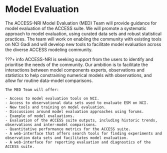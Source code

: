 # Model Evaluation

The ACCESS-NRI Model Evaluation (MED) Team will provide guidance for model evaluation of the ACCESS suite.
We will promote a systematic approach to model evaluation, using curated data sets and robust statistical practices.
The team will work on enabling the community with existing tools on NCI Gadi and will develop new tools to facilitate model
evaluation across the diverse ACCESS modeling community.

???+ info
    ACCESS-NRI is seeking support from the users to identify and prioritise the needs of the community.
    Our ambition is to facilitate the interactions between model components experts, observations and statistics to help constraining numerical models with observations, and allow for routine data-model comparisons.

    The MED Team will offer:

    - Access to model evaluation tools on NCI.
    - Access to observational data sets used to evaluate ESM on NCI.
    - New tools and training on model evaluation.
    - Discussions around model evaluation approaches using forums.
    - Example of model evaluations.
    - Evaluation of the ACCESS suite outputs, including historic trends, observations and inter-model comparisons.
    - Quantitative performance metrics for the ACCESS suite.
    - A web-interface that offers search tools for finding experiments and observation data sets and facilitates model evaluation.
    - A web-interface for reporting evaluation and diagnostics of the ACCESS suite.